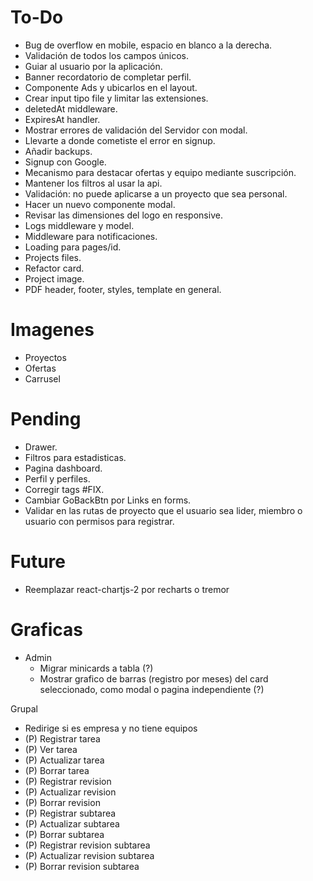 # To-Do

- Bug de overflow en mobile, espacio en blanco a la derecha.
- Validación de todos los campos únicos.
- Guiar al usuario por la aplicación.
- Banner recordatorio de completar perfil.
- Componente Ads y ubicarlos en el layout.
- Crear input tipo file y limitar las extensiones.
- deletedAt middleware.
- ExpiresAt handler.
- Mostrar errores de validación del Servidor con modal.
- Llevarte a donde cometiste el error en signup.
- Añadir backups.
- Signup con Google.
- Mecanismo para destacar ofertas y equipo mediante suscripción.
- Mantener los filtros al usar la api.
- Validación: no puede aplicarse a un proyecto que sea personal.
- Hacer un nuevo componente modal.
- Revisar las dimensiones del logo en responsive.
- Logs middleware y model.
- Middleware para notificaciones.
- Loading para pages/id.
- Projects files.
- Refactor card.
- Project image.
- PDF header, footer, styles, template en general.

# Imagenes
- Proyectos
- Ofertas
- Carrusel

# Pending
- Drawer.
- Filtros para estadisticas.
- Pagina dashboard.
- Perfil y perfiles.
- Corregir tags #FIX.
- Cambiar GoBackBtn por Links en forms.
- Validar en las rutas de proyecto que el usuario sea lider, miembro o usuario con permisos para registrar.

# Future

- Reemplazar react-chartjs-2 por recharts o tremor

# Graficas

- Admin
  - Migrar minicards a tabla (?)
  - Mostrar grafico de barras (registro por meses) del card seleccionado, como modal o pagina independiente (?)


Grupal
- Redirige si es empresa y no tiene equipos
- (P) Registrar tarea
- (P) Ver tarea
- (P) Actualizar tarea
- (P) Borrar tarea
- (P) Registrar revision
- (P) Actualizar revision
- (P) Borrar revision
- (P) Registrar subtarea
- (P) Actualizar subtarea
- (P) Borrar subtarea
- (P) Registrar revision subtarea
- (P) Actualizar revision subtarea
- (P) Borrar revision subtarea